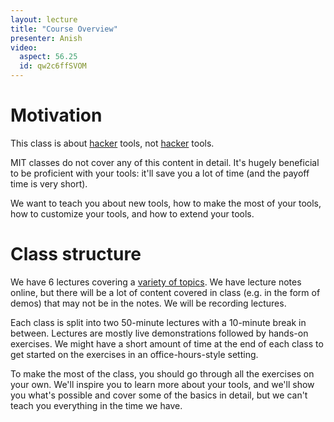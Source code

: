 ```yaml
---
layout: lecture
title: "Course Overview"
presenter: Anish
video:
  aspect: 56.25
  id: qw2c6ffSVOM
---
```


# Motivation

This class is about [hacker](https://en.wikipedia.org/wiki/Hacker_culture)
tools, not [hacker](https://en.wikipedia.org/wiki/Security_hacker) tools.

MIT classes do not cover any of this content in detail. It's hugely beneficial
to be proficient with your tools: it'll save you a lot of time (and the payoff
time is very short).

We want to teach you about new tools, how to make the most of your tools, how
to customize your tools, and how to extend your tools.

# Class structure

We have 6 lectures covering a [variety of topics](index.md). We have lecture
notes online, but there will be a lot of content covered in class (e.g. in the
form of demos) that may not be in the notes. We will be recording lectures.

Each class is split into two 50-minute lectures with a 10-minute break in
between. Lectures are mostly live demonstrations followed by hands-on
exercises. We might have a short amount of time at the end of each class to get
started on the exercises in an office-hours-style setting.

To make the most of the class, you should go through all the exercises on your
own. We'll inspire you to learn more about your tools, and we'll show you
what's possible and cover some of the basics in detail, but we can't teach you
everything in the time we have.
